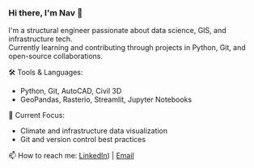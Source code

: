 ### Hi there, I'm Nav 👋

I'm a structural engineer passionate about data science, GIS, and infrastructure tech.  
Currently learning and contributing through projects in Python, Git, and open-source collaborations.

🛠️ Tools & Languages:
- Python, Git, AutoCAD, Civil 3D
- GeoPandas, Rasterio, Streamlit, Jupyter Notebooks

🌱 Current Focus:
- Climate and infrastructure data visualization
- Git and version control best practices

📫 How to reach me: [LinkedIn](https://www.linkedin.com/in/nav-paneru/)) | [Email](mailto:npaneru8@email.com)
